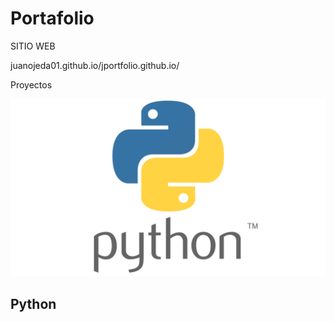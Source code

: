 # Portafolio 

SITIO WEB

juanojeda01.github.io/jportfolio.github.io/ 



Proyectos 


![Logo python](01.png)

## Python



